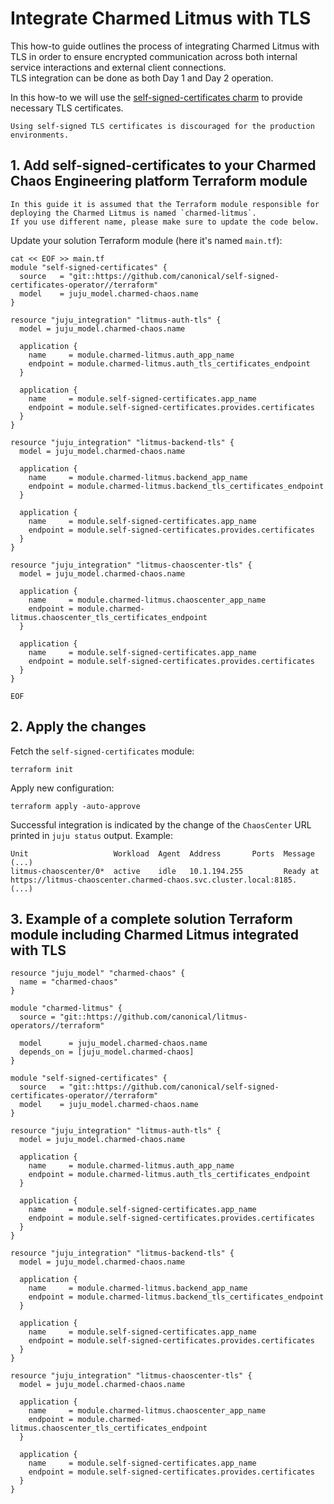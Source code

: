 # Integrate Charmed Litmus with TLS

This how-to guide outlines the process of integrating Charmed Litmus with TLS in order to ensure encrypted communication across both internal service interactions and external client connections.<br>
TLS integration can be done as both Day 1 and Day 2 operation.

In this how-to we will use the [self-signed-certificates charm] to provide necessary TLS certificates.

```{note}
Using self-signed TLS certificates is discouraged for the production environments.
```

## 1. Add self-signed-certificates to your Charmed Chaos Engineering platform Terraform module

```{note}
In this guide it is assumed that the Terraform module responsible for deploying the Charmed Litmus is named `charmed-litmus`.
If you use different name, please make sure to update the code below.
```

Update your solution Terraform module (here it's named `main.tf`):

```shell
cat << EOF >> main.tf
module "self-signed-certificates" {
  source   = "git::https://github.com/canonical/self-signed-certificates-operator//terraform"
  model    = juju_model.charmed-chaos.name
}

resource "juju_integration" "litmus-auth-tls" {
  model = juju_model.charmed-chaos.name

  application {
    name     = module.charmed-litmus.auth_app_name
    endpoint = module.charmed-litmus.auth_tls_certificates_endpoint
  }

  application {
    name     = module.self-signed-certificates.app_name
    endpoint = module.self-signed-certificates.provides.certificates
  }
}

resource "juju_integration" "litmus-backend-tls" {
  model = juju_model.charmed-chaos.name

  application {
    name     = module.charmed-litmus.backend_app_name
    endpoint = module.charmed-litmus.backend_tls_certificates_endpoint
  }

  application {
    name     = module.self-signed-certificates.app_name
    endpoint = module.self-signed-certificates.provides.certificates
  }
}

resource "juju_integration" "litmus-chaoscenter-tls" {
  model = juju_model.charmed-chaos.name

  application {
    name     = module.charmed-litmus.chaoscenter_app_name
    endpoint = module.charmed-litmus.chaoscenter_tls_certificates_endpoint
  }

  application {
    name     = module.self-signed-certificates.app_name
    endpoint = module.self-signed-certificates.provides.certificates
  }
}

EOF
```

## 2. Apply the changes

Fetch the `self-signed-certificates` module:

```shell
terraform init
```

Apply new configuration:

```shell
terraform apply -auto-approve
```

Successful integration is indicated by the change of the `ChaosCenter` URL printed in `juju status` output. Example:

```console
Unit                   Workload  Agent  Address       Ports  Message
(...)        
litmus-chaoscenter/0*  active    idle   10.1.194.255         Ready at https://litmus-chaoscenter.charmed-chaos.svc.cluster.local:8185.
(...)
```

## 3. Example of a complete solution Terraform module including Charmed Litmus integrated with TLS

```console
resource "juju_model" "charmed-chaos" {
  name = "charmed-chaos"
}

module "charmed-litmus" {
  source = "git::https://github.com/canonical/litmus-operators//terraform"

  model      = juju_model.charmed-chaos.name
  depends_on = [juju_model.charmed-chaos]
}

module "self-signed-certificates" {
  source   = "git::https://github.com/canonical/self-signed-certificates-operator//terraform"
  model    = juju_model.charmed-chaos.name
}

resource "juju_integration" "litmus-auth-tls" {
  model = juju_model.charmed-chaos.name

  application {
    name     = module.charmed-litmus.auth_app_name
    endpoint = module.charmed-litmus.auth_tls_certificates_endpoint
  }

  application {
    name     = module.self-signed-certificates.app_name
    endpoint = module.self-signed-certificates.provides.certificates
  }
}

resource "juju_integration" "litmus-backend-tls" {
  model = juju_model.charmed-chaos.name

  application {
    name     = module.charmed-litmus.backend_app_name
    endpoint = module.charmed-litmus.backend_tls_certificates_endpoint
  }

  application {
    name     = module.self-signed-certificates.app_name
    endpoint = module.self-signed-certificates.provides.certificates
  }
}

resource "juju_integration" "litmus-chaoscenter-tls" {
  model = juju_model.charmed-chaos.name

  application {
    name     = module.charmed-litmus.chaoscenter_app_name
    endpoint = module.charmed-litmus.chaoscenter_tls_certificates_endpoint
  }

  application {
    name     = module.self-signed-certificates.app_name
    endpoint = module.self-signed-certificates.provides.certificates
  }
}
```

[self-signed-certificates charm]: https://charmhub.io/self-signed-certificates
